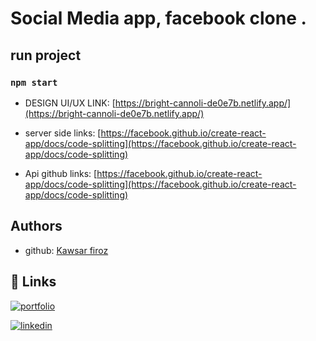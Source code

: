 
# Social Media app,  facebook clone .

 ## run project  
 ### `npm start`
 
- DESIGN UI/UX LINK: [https://bright-cannoli-de0e7b.netlify.app/](https://bright-cannoli-de0e7b.netlify.app/)

- server side links: [https://facebook.github.io/create-react-app/docs/code-splitting](https://facebook.github.io/create-react-app/docs/code-splitting)

- Api github links: [https://facebook.github.io/create-react-app/docs/code-splitting](https://facebook.github.io/create-react-app/docs/code-splitting)

## Authors

- github: [Kawsar firoz](https://github.com/kawsar334)

## 🔗 Links
[![portfolio](https://img.shields.io/badge/my_portfolio-000?style=for-the-badge&logo=ko-fi&logoColor=white)](https://kawsar334.github.io/kawsars_portfolio/)

[![linkedin](https://img.shields.io/badge/linkedin-0A66C2?style=for-the-badge&logo=linkedin&logoColor=white)](https://www.linkedin.com/in/kawsar-firoz-a140b9237/)

